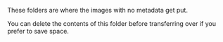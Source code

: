
These folders are where the images with no metadata get put.

You can delete the contents of this folder before transferring over if you prefer to save space.
